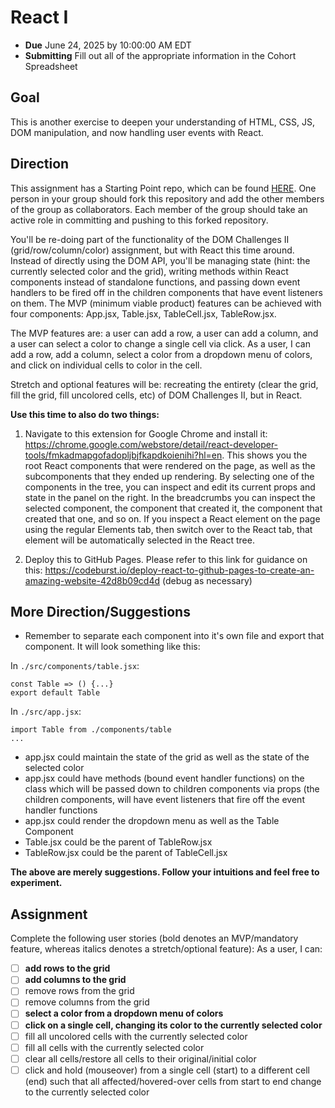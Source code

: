 # React I

- **Due** June 24, 2025 by 10:00:00 AM EDT
- **Submitting** Fill out all of the appropriate information in the Cohort Spreadsheet

## Goal

This is another exercise to deepen your understanding of HTML, CSS, JS, DOM manipulation, and now handling user events with React.

## Direction

This assignment has a Starting Point repo, which can be found [HERE](https://github.com/fterdal/React-Mini-StartingPoint). One person in your group should fork this repository and add the other members of the group as collaborators. Each member of the group should take an active role in committing and pushing to this forked repository.

You'll be re-doing part of the functionality of the DOM Challenges II (grid/row/column/color) assignment, but with React this time around. Instead of directly using the DOM API, you'll be managing state (hint: the currently selected color and the grid), writing methods within React components instead of standalone functions, and passing down event handlers to be fired off in the children components that have event listeners on them. The MVP (minimum viable product) features can be achieved with four components: App.jsx, Table.jsx, TableCell.jsx, TableRow.jsx.

The MVP features are: a user can add a row, a user can add a column, and a user can select a color to change a single cell via click. As a user, I can add a row, add a column, select a color from a dropdown menu of colors, and click on individual cells to color in the cell.

Stretch and optional features will be: recreating the entirety (clear the grid, fill the grid, fill uncolored cells, etc) of DOM Challenges II, but in React.

**Use this time to also do two things:**

1. Navigate to this extension for Google Chrome and install it: https://chrome.google.com/webstore/detail/react-developer-tools/fmkadmapgofadopljbjfkapdkoienihi?hl=en. This shows you the root React components that were rendered on the page, as well as the subcomponents that they ended up rendering. By selecting one of the components in the tree, you can inspect and edit its current props and state in the panel on the right. In the breadcrumbs you can inspect the selected component, the component that created it, the component that created that one, and so on. If you inspect a React element on the page using the regular Elements tab, then switch over to the React tab, that element will be automatically selected in the React tree.

2. Deploy this to GitHub Pages. Please refer to this link for guidance on this: https://codeburst.io/deploy-react-to-github-pages-to-create-an-amazing-website-42d8b09cd4d
   (debug as necessary)

## More Direction/Suggestions

- Remember to separate each component into it's own file and export that component. It will look something like this:

In `./src/components/table.jsx`:

```
const Table => () {...}
export default Table
```

In `./src/app.jsx`:

```
import Table from ./components/table
...
```

- app.jsx could maintain the state of the grid as well as the state of the selected color
- app.jsx could have methods (bound event handler functions) on the class which will be passed down to children components via props (the children components, will have event listeners that fire off the event handler functions
- app.jsx could render the dropdown menu as well as the Table Component
- Table.jsx could be the parent of TableRow.jsx
- TableRow.jsx could be the parent of TableCell.jsx

**The above are merely suggestions. Follow your intuitions and feel free to experiment.**

## Assignment

Complete the following user stories (bold denotes an MVP/mandatory feature, whereas italics denotes a stretch/optional feature):
As a user, I can:

- [ ] **add rows to the grid**
- [ ] **add columns to the grid**
- [ ] remove rows from the grid
- [ ] remove columns from the grid
- [ ] **select a color from a dropdown menu of colors**
- [ ] **click on a single cell, changing its color to the currently selected color**
- [ ] fill all uncolored cells with the currently selected color
- [ ] fill all cells with the currently selected color
- [ ] clear all cells/restore all cells to their original/initial color
- [ ] click and hold (mouseover) from a single cell (start) to a different cell (end) such that all affected/hovered-over cells from start to end change to the currently selected color
